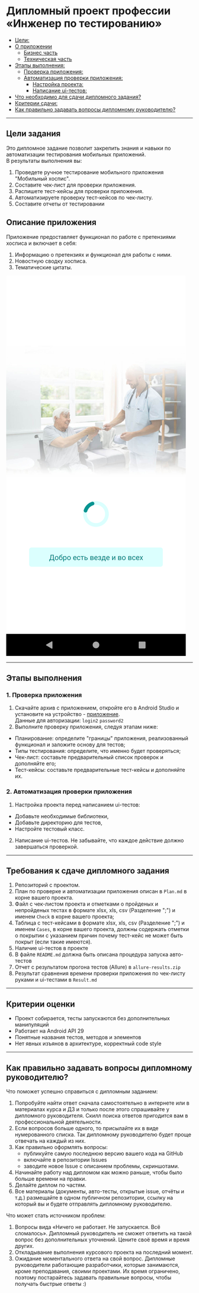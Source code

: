 # Дипломный проект профессии «Инженер по тестированию»

* [Цели:](#цели)
* [О приложении](#о-приложении)
    * [Бизнес часть](#бизнес-часть)
    * [Техническая часть](#техническая-часть)
* [Этапы выполнения:](#этапы-выполнения)
    * [Проверка приложения:](#проверка-приложения)
    * [Автоматизация проверки приложения:](#автоматизация-проверки-приложения)
        * [Настройка проекта:](#настройка-проекта)
        * [Написание ui-тестов:](#написание-ui-тестов)
* [Что необходимо для сдачи дипломного задания?](#что-необходимо-для-сдачи-дипломного-цзадания)
* [Критерии сдачи:](#критерии-сдачи)
* [Как правильно задавать вопросы дипломному руководителю?](#как-правильно-задавать-вопросы-дипломному-руководителю)

---

## Цели задания

Это дипломное задание позволит закрепить знания и навыки по автоматизации тестирования мобильных приложений.   
В результаты выполнения вы:
1. Проведете ручное тестирование мобильного приложения "Мобильный хоспис".
2. Составите чек-лист для проверки приложения.
3. Распишете тест-кейсы для проверки приложения.
4. Автоматизируете проверку тест-кейсов по чек-листу.
5. Составите отчеты от тестировании


## Описание приложения

Приложение предоставляет функционал по работе с претензиями хосписа и включает в себя:
1. Информацию о претензиях и функционал для работы с ними.
2. Новостную сводку хосписа.
3. Тематические цитаты.

![](pic/app.png)



---

## Этапы выполнения

### 1. Проверка приложения

1. Скачайте архив с приложением, откройте его в Android Studio и установите на устройство - [приложение](fmh-android.zip).   
Данные для авторизации:
`login2`
`password2`
3. Выполните проверку приложения, следуя этапам ниже: 
- Планирование: определите "границы" приложения, реализованный функционал и заложите основу для тестов;
- Типы тестирования: определите, что именно будет проверяться;
- Чек-лист: составьте предварительный список проверок и дополняйте его;
- Тест-кейсы: составьте предварительные тест-кейсы и дополняйте их. 

### 2. Автоматизация проверки приложения

1. Настройка проекта перед написанием ui-тестов:
- Добавьте необходимые библиотеки, 
- Добавьте директорию для тестов, 
- Настройте тестовый класс.

2. Написание ui-тестов.
Не забывайте, что каждое действие должно завершаться проверкой.

---
## Требования к сдаче дипломного задания

1. Репозиторий с проектом.
2. План по проверке и автоматизации приложения описан в `Plan.md` в корне вашего проекта.
3. Файл с чек-листом проекта и отметками о пройденых и непройденых тестах в формате xlsx, xls, csv (Разделение ";") и именем `Check` в корне вашего проекта;
4. Таблица с тест-кейсами в формате xlsx, xls, csv (Разделение ";") и именем `Cases`, в корне вашего проекта, должны содержать отметки о покрытии с указанием причин почему тест-кейс не может быть покрыт (если такие имеются).
5. Наличие ui-тестов в проекте
6. В файле `README.md` должна быть описана процедура запуска авто-тестов
7. Отчет с результатом прогона тестов (Allure) в `allure-results.zip`
8. Результат сравнения времени проверки приложения по чек-листу руками и ui-тестами в `Result.md`

---
## Критерии оценки

- Проект собирается, тесты запускаются без дополнительных манипуляций
- Работает на Android API 29
- Понятные названия тестов, методов и элементов 
- Нет явных изъянов в архитектуре, корректный code style


---
## Как правильно задавать вопросы дипломному руководителю?

Что поможет успешно справиться с дипломным заданием:

1. Попробуйте найти ответ сначала самостоятельно в интернете или в материалах курса и ДЗ и только после этого спрашивайте у дипломного 
  руководителя. Скилл поиска ответов пригодится вам в профессиональной деятельности.
2. Если вопросов больше одного, то присылайте их в виде нумерованного списка. Так дипломному руководителю будет проще отвечать на каждый из них.
3. Как правильно оформлять вопросы:
    - публикуйте самую последнюю версию вашего кода на GitHub
    - включайте в репозитории Issues
    - заводите новое Issue с описанием проблемы, скриншотами.
4. Начинайте работу над дипломом как можно раньше, чтобы было больше времени на правки. 
5. Делайте диплом по частям.
6. Все материалы (документы, авто-тесты, открытые issue, отчёты и т.д.) размещайте  в одном публичном репозитории, ссылку на который вы и будете отправлять дипломному руководителю.

Что может стать источником проблем:

1. Вопросы вида «Ничего не работает. Не запускается. Всё сломалось». Дипломный руководитель не сможет ответить на такой вопрос без дополнительных уточнений. Цените своё время и время других.
2. Откладывание выполнения курсового проекта на последний момент.
3. Ожидание моментального ответа на свой вопрос. Дипломные руководители работающие разработчики, которые занимаются, кроме преподавания, 
  своими проектами. Их время ограничено, поэтому постарайтесь задавать правильные вопросы, чтобы получать быстрые ответы :)

